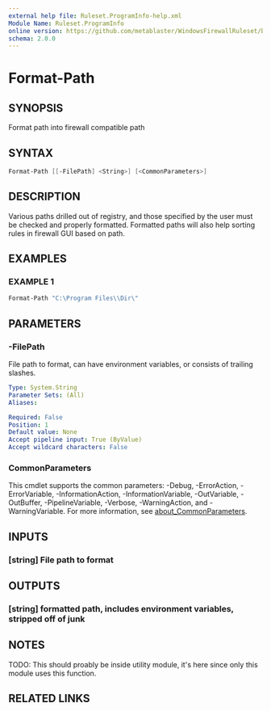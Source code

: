 ```yaml
---
external help file: Ruleset.ProgramInfo-help.xml
Module Name: Ruleset.ProgramInfo
online version: https://github.com/metablaster/WindowsFirewallRuleset/blob/master/Modules/Ruleset.ProgramInfo/Help/en-US/Format-Path.md
schema: 2.0.0
---
```


# Format-Path

## SYNOPSIS

Format path into firewall compatible path

## SYNTAX

```powershell
Format-Path [[-FilePath] <String>] [<CommonParameters>]
```

## DESCRIPTION

Various paths drilled out of registry, and those specified by the user must be
checked and properly formatted.
Formatted paths will also help sorting rules in firewall GUI based on path.

## EXAMPLES

### EXAMPLE 1

```powershell
Format-Path "C:\Program Files\\Dir\"
```

## PARAMETERS

### -FilePath

File path to format, can have environment variables, or consists of trailing slashes.

```yaml
Type: System.String
Parameter Sets: (All)
Aliases:

Required: False
Position: 1
Default value: None
Accept pipeline input: True (ByValue)
Accept wildcard characters: False
```

### CommonParameters

This cmdlet supports the common parameters: -Debug, -ErrorAction, -ErrorVariable, -InformationAction, -InformationVariable, -OutVariable, -OutBuffer, -PipelineVariable, -Verbose, -WarningAction, and -WarningVariable. For more information, see [about_CommonParameters](http://go.microsoft.com/fwlink/?LinkID=113216).

## INPUTS

### [string] File path to format

## OUTPUTS

### [string] formatted path, includes environment variables, stripped off of junk

## NOTES

TODO: This should proably be inside utility module,
it's here since only this module uses this function.

## RELATED LINKS

